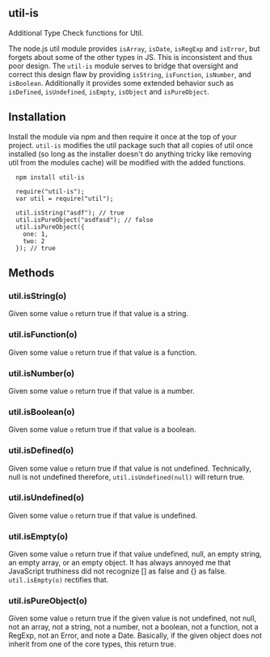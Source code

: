 util-is
-------
Additional Type Check functions for Util.

The node.js util module provides `isArray`, `isDate`, `isRegExp` and `isError`, but forgets about some of the other types in JS.  This is inconsistent and thus poor design.  The `util-is` module serves to bridge that oversight and correct this design flaw by providing `isString`, `isFunction`, `isNumber`, and `isBoolean`.  Additionally it provides some extended behavior such as `isDefined`, `isUndefined`, `isEmpty`, `isObject` and `isPureObject`.

Installation
------------
Install the module via npm and then require it once at the top of your project.  `util-is` modifies the util package such that all copies of util once installed (so long as the installer doesn't do anything tricky like removing util from the modules cache) will be modified with the added functions.

```
  npm install util-is
```

```
  require("util-is");
  var util = require("util");

  util.isString("asdf"); // true
  util.isPureObject("asdfasd"); // false
  util.isPureObject({
    one: 1, 
    two: 2
  }); // true
```

Methods
-------

### util.isString(o)
Given some value `o` return true if that value is a string.

### util.isFunction(o)
Given some value `o` return true if that value is a function.

### util.isNumber(o)
Given some value `o` return true if that value is a number.

### util.isBoolean(o)
Given some value `o` return true if that value is a boolean.

### util.isDefined(o)
Given some value `o` return true if that value is not undefined.  Technically, null is not undefined therefore, `util.isUndefined(null)` will return true.

### util.isUndefined(o)
Given some value `o` return true if that value is undefined.

### util.isEmpty(o)
Given some value `o` return true if that value undefined, null, an empty string, an empty array, or an empty object.  It has always annoyed me that JavaScript truthiness did not recognize [] as false and {} as false.  `util.isEmpty(o)` rectifies that.

### util.isPureObject(o)
Given some value `o` return true if the given value is not undefined, not null, not an array, not a string, not a number, not a boolean, not a function, not a RegExp, not an Error, and note a Date.  Basically, if the given object does not inherit from one of the core types, this return true.

